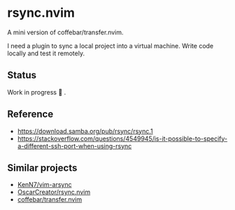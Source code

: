 # rsync.nvim

A mini version of coffebar/transfer.nvim.

I need a plugin to sync a local project into a virtual machine. Write code locally and test it remotely.

## Status

Work in progress 🔧 .

## Reference

- https://download.samba.org/pub/rsync/rsync.1
- https://stackoverflow.com/questions/4549945/is-it-possible-to-specify-a-different-ssh-port-when-using-rsync

## Similar projects

- [KenN7/vim-arsync](https://github.com/KenN7/vim-arsync)
- [OscarCreator/rsync.nvim](https://github.com/OscarCreator/rsync.nvim)
- [coffebar/transfer.nvim](https://github.com/coffebar/transfer.nvim)
